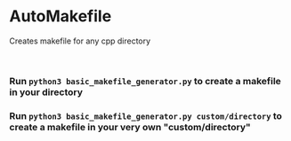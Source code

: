 # AutoMakefile
Creates makefile for any cpp directory

<br>

### Run `python3 basic_makefile_generator.py` to create a makefile in your directory 
### Run `python3 basic_makefile_generator.py custom/directory` to create a makefile in your very own "custom/directory"
